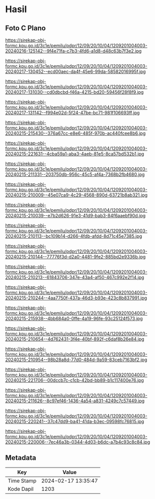 # Hasil

## Foto C Plano

https://sirekap-obj-formc.kpu.go.id/3c1e/pemilu/pdpr/12/09/20/10/04/1209201004003-20240216-125142--9f4e71fa-c7b3-4fd6-a1d8-d48c63b7f3e2.jpg

https://sirekap-obj-formc.kpu.go.id/3c1e/pemilu/pdpr/12/09/20/10/04/1209201004003-20240217-130452--ecd00aec-da4f-45e6-99da-58582016995f.jpg

https://sirekap-obj-formc.kpu.go.id/3c1e/pemilu/pdpr/12/09/20/10/04/1209201004003-20240217-131030--cd0dbcbd-f46a-4215-bd20-59456f28f8f9.jpg

https://sirekap-obj-formc.kpu.go.id/3c1e/pemilu/pdpr/12/09/20/10/04/1209201004003-20240217-131142--f994e02d-5f24-47be-bc71-981f106693ff.jpg

https://sirekap-obj-formc.kpu.go.id/3c1e/pemilu/pdpr/12/09/20/10/04/1209201004003-20240215-215430--376a67cc-e8e6-485f-970b-ac440fcee8b6.jpg

https://sirekap-obj-formc.kpu.go.id/3c1e/pemilu/pdpr/12/09/20/10/04/1209201004003-20240215-221631--4cba59a1-aba3-4aeb-81e5-8ca57bd532b1.jpg

https://sirekap-obj-formc.kpu.go.id/3c1e/pemilu/pdpr/12/09/20/10/04/1209201004003-20240215-211331--203750db-956c-45c5-af4a-7368b2fb4680.jpg

https://sirekap-obj-formc.kpu.go.id/3c1e/pemilu/pdpr/12/09/20/10/04/1209201004003-20240215-210009--45e07ca9-4c29-4568-890d-63721b8ab321.jpg

https://sirekap-obj-formc.kpu.go.id/3c1e/pemilu/pdpr/12/09/20/10/04/1209201004003-20240215-210039--e7b2d626-91e3-41d9-bab3-84f6aaebf90d.jpg

https://sirekap-obj-formc.kpu.go.id/3c1e/pemilu/pdpr/12/09/20/10/04/1209201004003-20240215-210113--bc109b14-d266-4fdb-afdd-8d71c45e7385.jpg

https://sirekap-obj-formc.kpu.go.id/3c1e/pemilu/pdpr/12/09/20/10/04/1209201004003-20240215-210144--77776f3d-d2a0-4481-9fe2-885bd2e9336b.jpg

https://sirekap-obj-formc.kpu.go.id/3c1e/pemilu/pdpr/12/09/20/10/04/1209201004003-20240215-210213--61843706-347e-43a4-af50-467c992e2f14.jpg

https://sirekap-obj-formc.kpu.go.id/3c1e/pemilu/pdpr/12/09/20/10/04/1209201004003-20240215-210244--4aa7750f-437a-46d3-b93e-423c8b837991.jpg

https://sirekap-obj-formc.kpu.go.id/3c1e/pemilu/pdpr/12/09/20/10/04/1209201004003-20240215-215938--4bb684a0-0ffe-4a19-96fe-93c25124f573.jpg

https://sirekap-obj-formc.kpu.go.id/3c1e/pemilu/pdpr/12/09/20/10/04/1209201004003-20240215-210654--4d762431-3f4e-40bf-892f-c6daf8b26e84.jpg

https://sirekap-obj-formc.kpu.go.id/3c1e/pemilu/pdpr/12/09/20/10/04/1209201004003-20240215-210954--98b28a8d-77d0-484d-9a59-83ceb7163bf2.jpg

https://sirekap-obj-formc.kpu.go.id/3c1e/pemilu/pdpr/12/09/20/10/04/1209201004003-20240215-221706--00dccb7c-c1cb-42bd-bb89-b1c117400e76.jpg

https://sirekap-obj-formc.kpu.go.id/3c1e/pemilu/pdpr/12/09/20/10/04/1209201004003-20240215-211626--8c97ef46-1436-4a54-a831-4249c7c57449.jpg

https://sirekap-obj-formc.kpu.go.id/3c1e/pemilu/pdpr/12/09/20/10/04/1209201004003-20240215-220241--37c47dd9-ba41-41da-b3ec-09598fc76815.jpg

https://sirekap-obj-formc.kpu.go.id/3c1e/pemilu/pdpr/12/09/20/10/04/1209201004003-20240215-220006--7ec46a3b-0344-4d03-b6dc-a7b4c93c8c84.jpg


## Metadata

| Key        | Value               |
| ---------- | ------------------- |
| Time Stamp | 2024-02-17 13:35:47 |
| Kode Dapil | 1203                |




